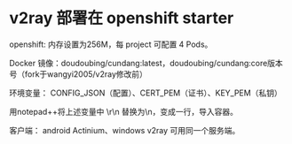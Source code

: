 
# v2ray 部署在 openshift starter
openshift: 内存设置为256M，每 project 可配置 4 Pods。


Docker 镜像：doudoubing/cundang:latest，doudoubing/cundang:core版本号（fork于wangyi2005/v2ray修改前）


环境变量： CONFIG_JSON（配置）、CERT_PEM（证书）、KEY_PEM（私钥）


用notepad++将上述变量中 \r\n 替换为\\n，变成一行，导入容器。

客户端： android Actinium、windows v2ray 可用同一个服务端。

